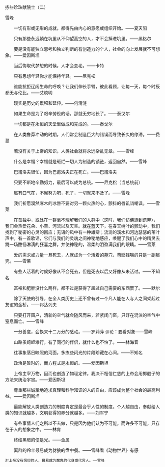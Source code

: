 拣些珍珠献院士（二）

雪峰


　　一切有形或无形的成就，都得先由内心的意愿或组织开始。——夏天阳

　　只有那些永远躺在坑里从不仰望高空的人，才不会掉进坑里。——黑格尔

　　要是没有能独立思考和独立判断的有创造力的个人，社会的向上发展就不可想象。——爱因斯坦

　　当后悔取代梦想的时候，人才会变老。——卡特

　　只有思想年轻你才能保持年轻。——尼克松

　　谁能抗拒辽阔生命的呼唤？让我们伸长手臂，彼此看顾，让每一天，每个时辰都无与伦比。——艾晓明

　　现实是历史的累积和延伸。——何清涟

　　如果生命是为了艰辛劳役的话，那就无穷地长了。——泰戈尔

　　一切都是在永恒的天堂里做成和完成的。——泰戈尔

　　在人类鲁莽冲动的时期，人们常会制造巨大的错误而导致长久的停滞。——费蔓

　　若没有关于上帝的知识，人类社会就将永远杂乱无章。——雪峰

　　什么是幸福？幸福就是砸烂一切人为制造的锁链，返回自然。——雪峰

　　巴甫洛夫很忙，因为巴甫洛夫正在死亡。——巴甫洛夫

　　只要不断地辛勤努力，最后可以成为总统。——尼克松（当总统前）

　　趁有口气在，不懈努力吧，死了，一切就来不及了。——雪峰

　　我们祈愿漠然麻木的冰唇不要对另一颗火热的心，颤抖的唇讥诮嘲讽。——雪莱

　　在孤独中，或处在一群毫不理解我们的人群中（这时，我们仿佛遭到遗弃），我们会热爱花朵、小草、河流以及天空。就在蓝天下，在春天树叶的颤动中，我们找到了秘密的心灵的回应；无语的风中有一种雄辩；流淌的溪水和河边瑟瑟的苇叶声中，有一首歌谣，它们与我们的灵魂之间神秘地感应，唤醒了我们心中的精灵去跳一场酣畅淋漓的狂喜之舞，并使神秘的，温柔的泪盈满我们的眼睛。——雪莱

　　爱的需求或力量一旦死去，人就成为一个活着的墓穴，苟延残喘的只是一副躯壳。——雪莱

　　有些人活着的时候好像从不会死去，但是死去以后又好像从未活过。——不知名

　　富裕和肥胖没什么两样，都不过是获得了超过自己需要的东西罢了。——默尔

　　除了天使的引导，在全人类历史上还不曾有过一个凡人能在人与人之间架起过友谊的金桥。——邦达列夫

　　只要打开窗户，清新的空气就会随风而来，若紧闭门窗，只好在混浊的空气中窒息而亡。——雪峰

　　一分善意，会换来十二万分的感动。——罗莉萍 评论：要看对象——雪峰

　　山路虽崎岖难行，有了同行的伴侣，就什么也不怕了。——林海音

　　往事象落日映照的河面，多拣些闪光的片段珍藏在心间。——不知名

　　政治是暂时的，而方程式是永恒的。——爱因斯坦

　　上帝主宰万物，因而也创造了物理定律，我决不相信仁慈的上帝会用掷骰子的方法来统治宇宙。——爱因斯坦

　　尊重那些诚挚地追求真理和科学知识的人的自由，应该成为整个社会的最高利益。——爱因斯坦

　　最能解放人类创造力的制度肯定是最合乎人性的制度。个人越自由，奉献给人类的知识就越多，文明获得的养分就越多。——刘军宁

　　有些事情人们之所以不去做，只是因为他们认为不可能。而许多不可能，只存在于人的想象之中。——林肯

　　终结黑暗的便是光。——金属

　　离群的羚羊最易成为豺狼的盘中餐。——雪峰看《动物世界》有感

    对上帝没有信仰的人，最易成为魔鬼的化身或代言人。——雪峰



